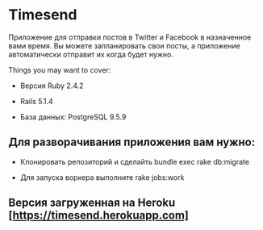 # Timesend

Приложение для отправки постов в Twitter и Facebook в назначенное вами время.
Вы можете запланировать свои посты, а приложение автоматически отправит их когда будет нужно.

Things you may want to cover:

* Версия Ruby 2.4.2

* Rails 5.1.4

* База данных: PostgreSQL 9.5.9

## Для разворачивания приложения вам нужно: 

* Клонировать репозиторий и сделайть bundle exec rake db:migrate

* Для запуска воркера выполните rake jobs:work

## Версия загруженная на Heroku [https://timesend.herokuapp.com]
